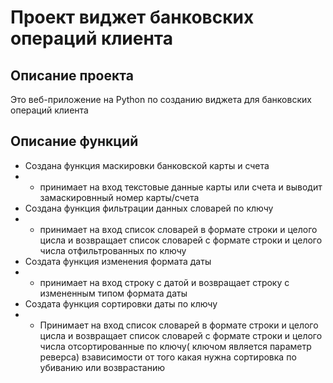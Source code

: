 # Проект виджет банковских операций клиента

## Описание проекта 
Это веб-приложение на Python по созданию виджета для банковских операций клиента

## Описание функций
- Создана функция маскировки банковской карты и счета
- * принимает на вход текстовые данные карты или счета и выводит замаскировнный номер карты/счета
- Создана функция фильтрации данных словарей по ключу
- * принимает на вход список словарей в формате строки и целого цисла и возвращает список словарей с формате строки и целого числа отфильтрованных по ключу  
- Создата функция изменения формата даты
- * принимает на вход строку с датой и возвращает строку с измененным типом формата даты
- Создата функция сортировки даты по ключу
- * Принимает на вход список словарей в формате строки и целого цисла и возвращает список словарей с формате строки и целого числа отсортированные по ключу( ключом является параметр реверса) взависимости от того какая нужна сортировка по убиванию или возврастанию 
